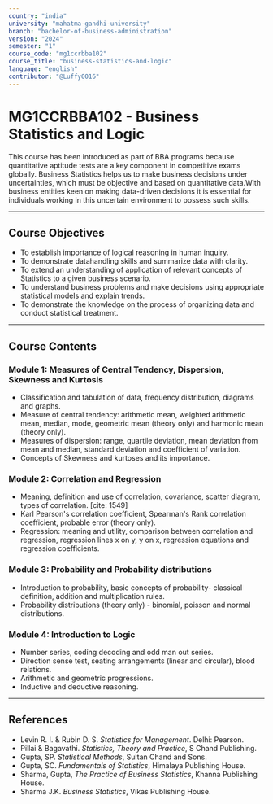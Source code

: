 ```yaml
---
country: "india"
university: "mahatma-gandhi-university"
branch: "bachelor-of-business-administration"
version: "2024"
semester: "1"
course_code: "mg1ccrbba102"
course_title: "business-statistics-and-logic"
language: "english"
contributor: "@Luffy0016"
---
```

# MG1CCRBBA102 - Business Statistics and Logic

 This course has been introduced as part of BBA programs because quantitative aptitude tests are a key component in competitive exams globally. Business Statistics helps us to make business decisions under uncertainties, which must be objective and based on quantitative data.With business entities keen on making data-driven decisions it is essential for individuals working in this uncertain environment to possess such skills.  

---
## Course Objectives

*  To establish importance of logical reasoning in human inquiry.  
*  To demonstrate datahandling skills and summarize data with clarity.  
*  To extend an understanding of application of relevant concepts of Statistics to a given business scenario. 
*  To understand business problems and make decisions using appropriate statistical models and explain trends.  
*  To demonstrate the knowledge on the process of organizing data and conduct statistical treatment.  

---
## Course Contents

### Module 1: Measures of Central Tendency, Dispersion, Skewness and Kurtosis
*  Classification and tabulation of data, frequency distribution, diagrams and graphs.  
*  Measure of central tendency: arithmetic mean, weighted arithmetic mean, median, mode, geometric mean (theory only) and harmonic mean (theory only). 
*  Measures of dispersion: range, quartile deviation, mean deviation from mean and median, standard deviation and coefficient of variation.  
*  Concepts of Skewness and kurtoses and its importance.  

### Module 2: Correlation and Regression
*  Meaning, definition and use of correlation, covariance, scatter diagram, types of correlation. [cite: 1549]
*  Karl Pearson's correlation coefficient, Spearman's Rank correlation coefficient, probable error (theory only).  
*  Regression: meaning and utility, comparison between correlation and regression, regression lines x on y, y on x, regression equations and regression coefficients.  

### Module 3: Probability and Probability distributions
*  Introduction to probability, basic concepts of probability- classical definition, addition and multiplication rules.  
*  Probability distributions (theory only) - binomial, poisson and normal distributions.  

### Module 4: Introduction to Logic
*  Number series, coding decoding and odd man out series.  
*  Direction sense test, seating arrangements (linear and circular), blood relations.  
*  Arithmetic and geometric progressions.  
*  Inductive and deductive reasoning.  

---
## References
* Levin R. I. & Rubin D. S. *Statistics for Management*. Delhi: Pearson.  
* Pillai & Bagavathi.  *Statistics, Theory and Practice*, S Chand Publishing. 
* Gupta, SP.  *Statistical Methods*, Sultan Chand and Sons.  
* Gupta, SC.  *Fundamentals of Statistics*, Himalaya Publishing House.  
*  Sharma, Gupta, *The Practice of Business Statistics*, Khanna Publishing House.  
* Sharma J.K.  *Business Statistics*, Vikas Publishing House. 